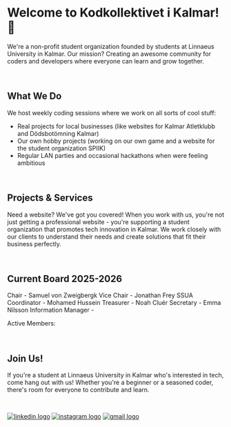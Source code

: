 # Welcome to Kodkollektivet i Kalmar! 🚀

We're a non-profit student organization founded by students at Linnaeus University in Kalmar. Our mission? Creating an awesome community for coders and developers where everyone can learn and grow together.

<br>

## What We Do

We host weekly coding sessions where we work on all sorts of cool stuff:
- Real projects for local businesses (like websites for Kalmar Atletklubb and Dödsbotömning Kalmar)
- Our own hobby projects (working on our own game and a website for the student organization SPIIK)
- Regular LAN parties and occasional hackathons when were feeling ambitious

<br>

## Projects & Services

Need a website? We've got you covered! When you work with us, you're not just getting a professional website - you're supporting a student organization that promotes tech innovation in Kalmar. We work closely with our clients to understand their needs and create solutions that fit their business perfectly.

<br>

## Current Board 2025-2026

Chair - Samuel von Zweigbergk
Vice Chair - Jonathan Frey
SSUA Coordinator - Mohamed Hussein
Treasurer - Noah Cluér
Secretary - Emma Nilsson
Information Manager - 

Active Members:

<br>

## Join Us!

If you're a student at Linnaeus University in Kalmar who's interested in tech, come hang out with us! Whether you're a beginner or a seasoned coder, there's room for everyone to contribute and learn.

<br>

<p>
<a target="_blank" href="https://www.linkedin.com/company/kodkollektivet-kalmar/about/">  <img src="https://img.shields.io/static/v1?message=linkedin&logo=linkedin&label=&color=0077B5&logoColor=white&labelColor=&style=for-the-badge" alt="linkedin logo"  /></a>
<a target="_blank" href="https://www.instagram.com/kodkollektivetkalmar/" style="display: inline-block;">  <img src="https://img.shields.io/static/v1?message=Instagram&logo=instagram&label=&color=E4405F&logoColor=white&labelColor=&style=for-the-badge" alt="instagram logo"  /></a>
<a target="_blank" href="mailto:kodkollektivet@spiik.com">
  <img src="https://img.shields.io/static/v1?message=Gmail&logo=gmail&label=&color=D14836&logoColor=white&labelColor=&style=for-the-badge" alt="gmail logo"  /></a>
</p>
